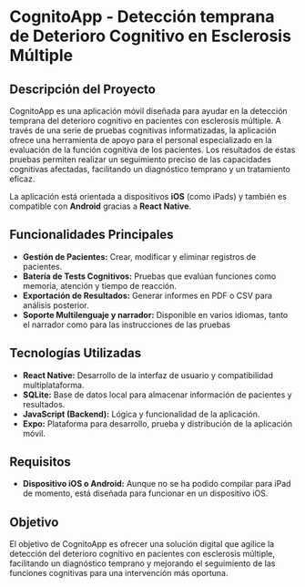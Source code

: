 # CognitoApp - Detección temprana de Deterioro Cognitivo en Esclerosis Múltiple

## Descripción del Proyecto
CognitoApp es una aplicación móvil diseñada para ayudar en la detección temprana del deterioro cognitivo en pacientes con esclerosis múltiple. A través de una serie de pruebas cognitivas informatizadas, la aplicación ofrece una herramienta de apoyo para el personal especializado en la evaluación de la función cognitiva de los pacientes. Los resultados de estas pruebas permiten realizar un seguimiento preciso de las capacidades cognitivas afectadas, facilitando un diagnóstico temprano y un tratamiento eficaz.

La aplicación está orientada a dispositivos **iOS** (como iPads) y también es compatible con **Android** gracias a **React Native**.

## Funcionalidades Principales
- **Gestión de Pacientes:** Crear, modificar y eliminar registros de pacientes.
- **Batería de Tests Cognitivos:** Pruebas que evalúan funciones como memoria, atención y tiempo de reacción.
- **Exportación de Resultados:** Generar informes en PDF o CSV para análisis posterior.
- **Soporte Multilenguaje y narrador:** Disponible en varios idiomas, tanto el narrador como para las instrucciones de las pruebas

## Tecnologías Utilizadas
- **React Native:** Desarrollo de la interfaz de usuario y compatibilidad multiplataforma.
- **SQLite:** Base de datos local para almacenar información de pacientes y resultados.
- **JavaScript (Backend):** Lógica y funcionalidad de la aplicación.
- **Expo:** Plataforma para desarrollo, prueba y distribución de la aplicación móvil.

## Requisitos
- **Dispositivo iOS o Android:** Aunque no se ha podido compilar para iPad de momento, está diseñada para funcionar en un dispositivo iOS.

## Objetivo
El objetivo de CognitoApp es ofrecer una solución digital que agilice la detección del deterioro cognitivo en pacientes con esclerosis múltiple, facilitando un diagnóstico temprano y mejorando el seguimiento de las funciones cognitivas para una intervención más oportuna.
